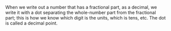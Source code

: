 When we write out a number that has a fractional part, as a decimal, we
write it with a dot separating the whole-number part from the fractional
part; this is how we know which digit is the units, which is tens, etc.
The dot is called a decimal point.
